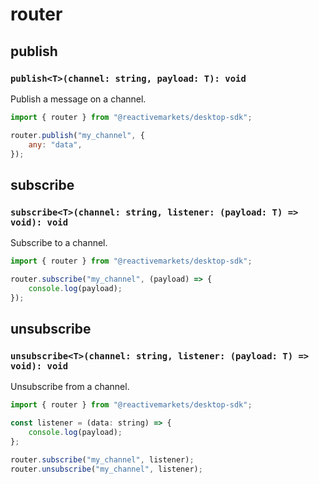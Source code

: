 # router

## publish <Badge text="M" type="warning" vertical="middle" />

### `publish<T>(channel: string, payload: T): void`

Publish a message on a channel.

```js
import { router } from "@reactivemarkets/desktop-sdk";

router.publish("my_channel", {
    any: "data",
});
```

## subscribe <Badge text="M" type="warning" vertical="middle" />

### `subscribe<T>(channel: string, listener: (payload: T) => void): void`

Subscribe to a channel.

```js
import { router } from "@reactivemarkets/desktop-sdk";

router.subscribe("my_channel", (payload) => {
    console.log(payload);
});
```

## unsubscribe <Badge text="M" type="warning" vertical="middle" />

### `unsubscribe<T>(channel: string, listener: (payload: T) => void): void`

Unsubscribe from a channel.

```js
import { router } from "@reactivemarkets/desktop-sdk";

const listener = (data: string) => {
    console.log(payload);
};

router.subscribe("my_channel", listener);
router.unsubscribe("my_channel", listener);
```
